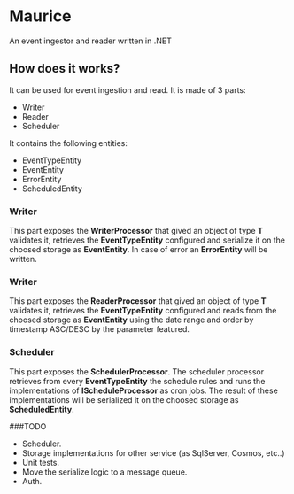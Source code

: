 # Maurice
An event ingestor and reader written in .NET

## How does it works?

It can be used for event ingestion and read. It is made of 3 parts:

- Writer
- Reader
- Scheduler

It contains the following entities:

- EventTypeEntity
- EventEntity
- ErrorEntity
- ScheduledEntity
  
### Writer
This part exposes the **WriterProcessor** that gived an object of type **T** validates it, retrieves the **EventTypeEntity** configured and serialize it on the choosed storage as **EventEntity**.
In case of error an **ErrorEntity** will be written.

### Writer
This part exposes the **ReaderProcessor** that gived an object of type **T** validates it, retrieves the **EventTypeEntity** configured and reads from the choosed storage as **EventEntity** using the date range and order by timestamp ASC/DESC by the parameter featured.

### Scheduler
This part exposes the **SchedulerProcessor**.
The scheduler processor retrieves from every **EventTypeEntity** the schedule rules and runs the implementations of **IScheduleProcessor** as cron jobs.
The result of these implementations will be serialized it on the choosed storage as **ScheduledEntity**.

###TODO

- Scheduler.
- Storage implementations for other service (as SqlServer, Cosmos, etc..)
- Unit tests.
- Move the serialize logic to a message queue.
- Auth.
